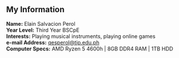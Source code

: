 ## My Information
**Name:** Elain Salvacion Perol\
**Year Level:** Third Year BSCpE\
**Interests:** Playing musical instruments, playing online games\
**e-mail Address:** qesperol@tip.edu.ph\
**Computer Specs:** AMD Ryzen 5 4600h | 8GB DDR4 RAM | 1TB HDD
